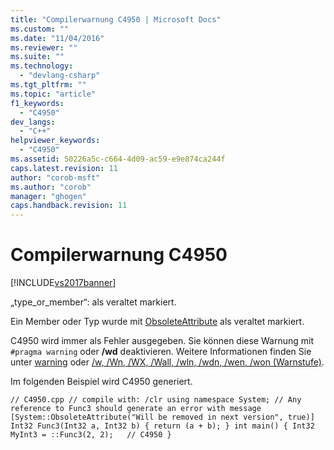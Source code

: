 ```yaml
---
title: "Compilerwarnung C4950 | Microsoft Docs"
ms.custom: ""
ms.date: "11/04/2016"
ms.reviewer: ""
ms.suite: ""
ms.technology: 
  - "devlang-csharp"
ms.tgt_pltfrm: ""
ms.topic: "article"
f1_keywords: 
  - "C4950"
dev_langs: 
  - "C++"
helpviewer_keywords: 
  - "C4950"
ms.assetid: 50226a5c-c664-4d09-ac59-e9e874ca244f
caps.latest.revision: 11
author: "corob-msft"
ms.author: "corob"
manager: "ghogen"
caps.handback.revision: 11
---
```

# Compilerwarnung C4950
[!INCLUDE[vs2017banner](../../assembler/inline/includes/vs2017banner.md)]

„type\_or\_member“: als veraltet markiert.  
  
 Ein Member oder Typ wurde mit [ObsoleteAttribute](frlrfSystemObsoleteAttributeClassTopic) als veraltet markiert.  
  
 C4950 wird immer als Fehler ausgegeben.  Sie können diese Warnung mit `#pragma warning` oder **\/wd** deaktivieren. Weitere Informationen finden Sie unter [warning](../../preprocessor/warning.md) oder [\/w, \/Wn, \/WX, \/Wall, \/wln, \/wdn, \/wen, \/won \(Warnstufe\)](../../build/reference/compiler-option-warning-level.md).  
  
 Im folgenden Beispiel wird C4950 generiert.  
  
```  
// C4950.cpp // compile with: /clr using namespace System; // Any reference to Func3 should generate an error with message [System::ObsoleteAttribute("Will be removed in next version", true)] Int32 Func3(Int32 a, Int32 b) { return (a + b); } int main() { Int32 MyInt3 = ::Func3(2, 2);   // C4950 }  
```